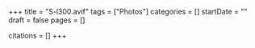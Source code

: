 +++
title = "S-l300.avif"
tags = ["Photos"]
categories = []
startDate = ""
draft = false
pages = []

citations = []
+++
